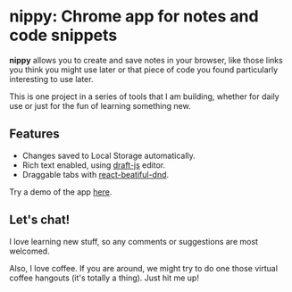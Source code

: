 # nippy: Chrome app for notes and code snippets

**nippy** allows you to create and save notes in your browser, like those links you think you might use later or that piece of code you found particularly interesting to use later.

This is one project in a series of tools that I am building, whether for daily use or just for the fun of learning something new.

## Features

- Changes saved to Local Storage automatically.
- Rich text enabled, using [draft-js](https://draftjs.org/) editor.
- Draggable tabs with [react-beatiful-dnd](https://github.com/atlassian/react-beautiful-dnd).

Try a demo of the app [here](https://nippy-chrome-app.web.app/).

## Let's chat!

I love learning new stuff, so any comments or suggestions are most welcomed.

Also, I love coffee. If you are around, we might try to do one those virtual coffee hangouts (it's totally a thing). Just hit me up!
